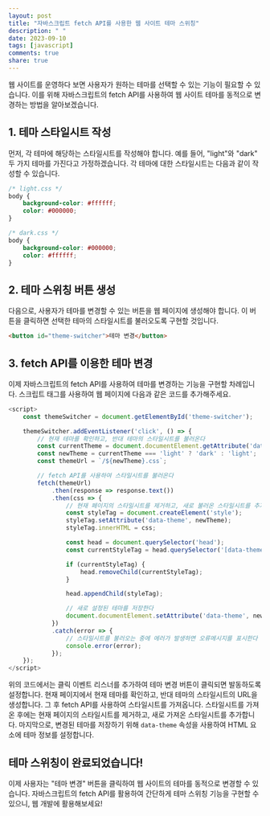 ```yaml
---
layout: post
title: "자바스크립트 fetch API를 사용한 웹 사이트 테마 스위칭"
description: " "
date: 2023-09-10
tags: [javascript]
comments: true
share: true
---
```


웹 사이트를 운영하다 보면 사용자가 원하는 테마를 선택할 수 있는 기능이 필요할 수 있습니다. 이를 위해 자바스크립트의 fetch API를 사용하여 웹 사이트 테마를 동적으로 변경하는 방법을 알아보겠습니다.

## 1. 테마 스타일시트 작성

먼저, 각 테마에 해당하는 스타일시트를 작성해야 합니다. 예를 들어, "light"와 "dark" 두 가지 테마를 가진다고 가정하겠습니다. 각 테마에 대한 스타일시트는 다음과 같이 작성할 수 있습니다.

```css
/* light.css */
body {
    background-color: #ffffff;
    color: #000000;
}

/* dark.css */
body {
    background-color: #000000;
    color: #ffffff;
}
```

## 2. 테마 스위칭 버튼 생성

다음으로, 사용자가 테마를 변경할 수 있는 버튼을 웹 페이지에 생성해야 합니다. 이 버튼을 클릭하면 선택한 테마의 스타일시트를 불러오도록 구현할 것입니다.

```html
<button id="theme-switcher">테마 변경</button>
```

## 3. fetch API를 이용한 테마 변경

이제 자바스크립트의 fetch API를 사용하여 테마를 변경하는 기능을 구현할 차례입니다. 스크립트 태그를 사용하여 웹 페이지에 다음과 같은 코드를 추가해주세요.

```javascript
<script>
    const themeSwitcher = document.getElementById('theme-switcher');

    themeSwitcher.addEventListener('click', () => {
        // 현재 테마를 확인하고, 반대 테마의 스타일시트를 불러온다
        const currentTheme = document.documentElement.getAttribute('data-theme');
        const newTheme = currentTheme === 'light' ? 'dark' : 'light';
        const themeUrl = `/${newTheme}.css`;

        // fetch API를 사용하여 스타일시트를 불러온다
        fetch(themeUrl)
            .then(response => response.text())
            .then(css => {
                // 현재 페이지의 스타일시트를 제거하고, 새로 불러온 스타일시트를 추가한다
                const styleTag = document.createElement('style');
                styleTag.setAttribute('data-theme', newTheme);
                styleTag.innerHTML = css;

                const head = document.querySelector('head');
                const currentStyleTag = head.querySelector('[data-theme]');

                if (currentStyleTag) {
                    head.removeChild(currentStyleTag);
                }

                head.appendChild(styleTag);

                // 새로 설정된 테마를 저장한다
                document.documentElement.setAttribute('data-theme', newTheme);
            })
            .catch(error => {
                // 스타일시트를 불러오는 중에 에러가 발생하면 오류메시지를 표시한다
                console.error(error);
            });
    });
</script>
```

위의 코드에서는 클릭 이벤트 리스너를 추가하여 테마 변경 버튼이 클릭되면 발동하도록 설정합니다. 현재 페이지에서 현재 테마를 확인하고, 반대 테마의 스타일시트의 URL을 생성합니다. 그 후 fetch API를 사용하여 스타일시트를 가져옵니다. 스타일시트를 가져온 후에는 현재 페이지의 스타일시트를 제거하고, 새로 가져온 스타일시트를 추가합니다. 마지막으로, 변경된 테마를 저장하기 위해 `data-theme` 속성을 사용하여 HTML 요소에 테마 정보를 설정합니다.

## 테마 스위칭이 완료되었습니다!

이제 사용자는 "테마 변경" 버튼을 클릭하여 웹 사이트의 테마를 동적으로 변경할 수 있습니다. 자바스크립트의 fetch API를 활용하여 간단하게 테마 스위칭 기능을 구현할 수 있으니, 웹 개발에 활용해보세요!